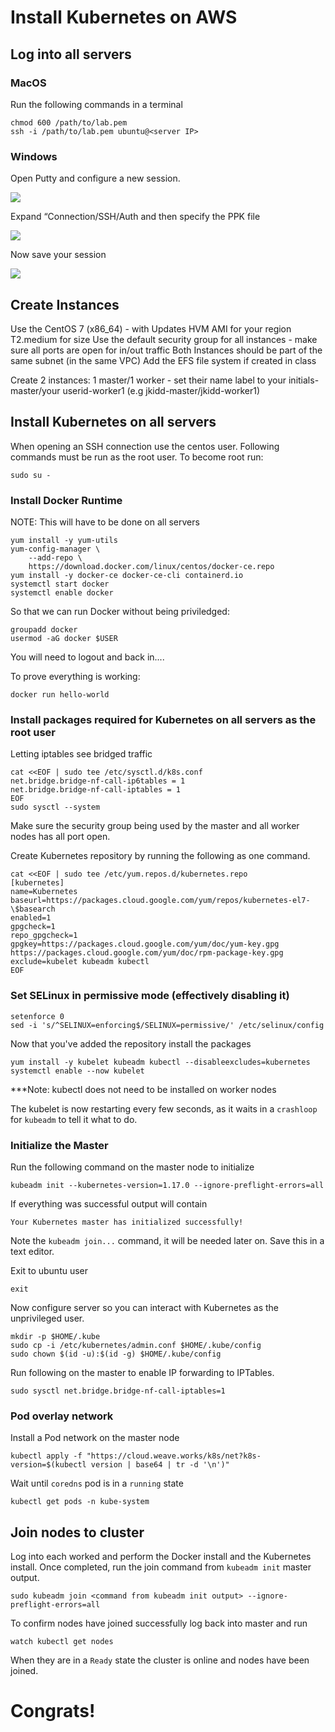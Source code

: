 # Install Kubernetes on AWS
## Log into all servers 
### MacOS 
Run the following commands in a terminal 
```
chmod 600 /path/to/lab.pem
ssh -i /path/to/lab.pem ubuntu@<server IP>
```

### Windows 
Open Putty and configure a new session. 
  
![](index/C4EC1E64-175D-4C84-8C49-D938337FA35A%208.png)


Expand “Connection/SSH/Auth and then specify the PPK file 

![](index/6FFB137C-1AD8-48A1-97E6-F5F6DA4BC55B%208.png)

 Now save your session 

![](index/FD3BA694-FD69-4C86-8EAF-4D5FC813EABA%208.png)

## Create Instances
Use the CentOS 7 (x86_64) - with Updates HVM AMI for your region
T2.medium for size
Use the default security group for all instances - make sure all ports are open for in/out traffic
Both Instances should be part of the same subnet (in the same VPC)
Add the EFS file system if created in class

Create 2 instances: 1 master/1 worker - set their name label to your initials-master/your userid-worker1 (e.g jkidd-master/jkidd-worker1)

## Install Kubernetes on all servers
When opening an SSH connection use the centos user.
Following commands must be run as the root user. To become root run: 
```
sudo su - 
```
### Install Docker Runtime 
NOTE: This will have to be done on all servers
```
yum install -y yum-utils
yum-config-manager \
    --add-repo \
    https://download.docker.com/linux/centos/docker-ce.repo
yum install -y docker-ce docker-ce-cli containerd.io
systemctl start docker
systemctl enable docker
```
So that we can run Docker without being priviledged:
```
groupadd docker
usermod -aG docker $USER
```
You will need to logout and back in....

To prove everything is working:
```
docker run hello-world
```

### Install packages required for Kubernetes on all servers as the root user
Letting iptables see bridged traffic
```
cat <<EOF | sudo tee /etc/sysctl.d/k8s.conf
net.bridge.bridge-nf-call-ip6tables = 1
net.bridge.bridge-nf-call-iptables = 1
EOF
sudo sysctl --system
```

Make sure the security group being used by the master and all worker nodes has all port open.

Create Kubernetes repository by running the following as one command.
```
cat <<EOF | sudo tee /etc/yum.repos.d/kubernetes.repo
[kubernetes]
name=Kubernetes
baseurl=https://packages.cloud.google.com/yum/repos/kubernetes-el7-\$basearch
enabled=1
gpgcheck=1
repo_gpgcheck=1
gpgkey=https://packages.cloud.google.com/yum/doc/yum-key.gpg https://packages.cloud.google.com/yum/doc/rpm-package-key.gpg
exclude=kubelet kubeadm kubectl
EOF
```
### Set SELinux in permissive mode (effectively disabling it)
```
setenforce 0
sed -i 's/^SELINUX=enforcing$/SELINUX=permissive/' /etc/selinux/config
```

Now that you've added the repository install the packages
```
yum install -y kubelet kubeadm kubectl --disableexcludes=kubernetes
systemctl enable --now kubelet
```
***Note: kubectl does not need to be installed on worker nodes

The kubelet is now restarting every few seconds, as it waits in a `crashloop` for `kubeadm` to tell it what to do.

### Initialize the Master 
Run the following command on the master node to initialize 
```
kubeadm init --kubernetes-version=1.17.0 --ignore-preflight-errors=all
```

If everything was successful output will contain 
````
Your Kubernetes master has initialized successfully!
````

Note the `kubeadm join...` command, it will be needed later on. Save this in a text editor.

Exit to ubuntu user 
```
exit
```

Now configure server so you can interact with Kubernetes as the unprivileged user. 
```
mkdir -p $HOME/.kube
sudo cp -i /etc/kubernetes/admin.conf $HOME/.kube/config
sudo chown $(id -u):$(id -g) $HOME/.kube/config
```

Run following on the master to enable IP forwarding to IPTables.
```
sudo sysctl net.bridge.bridge-nf-call-iptables=1
```

### Pod overlay network
Install a Pod network on the master node
```
kubectl apply -f "https://cloud.weave.works/k8s/net?k8s-version=$(kubectl version | base64 | tr -d '\n')"
```

Wait until `coredns` pod is in a `running` state
```
kubectl get pods -n kube-system
```

## Join nodes to cluster 
Log into each worked and perform the Docker install and the Kubernetes install. Once completed,
run the join command from `kubeadm init` master output. 
```
sudo kubeadm join <command from kubeadm init output> --ignore-preflight-errors=all
```

To confirm nodes have joined successfully log back into master and run 
```
watch kubectl get nodes 
````

When they are in a `Ready` state the cluster is online and nodes have been joined. 

# Congrats! 
